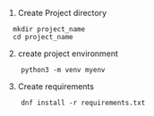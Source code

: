 1. Create Project directory
  ```
    mkdir project_name
    cd project_name
  ```
2. create project environment
```
    python3 -m venv myenv
```
3. Create requirements
```
    dnf install -r requirements.txt
```
